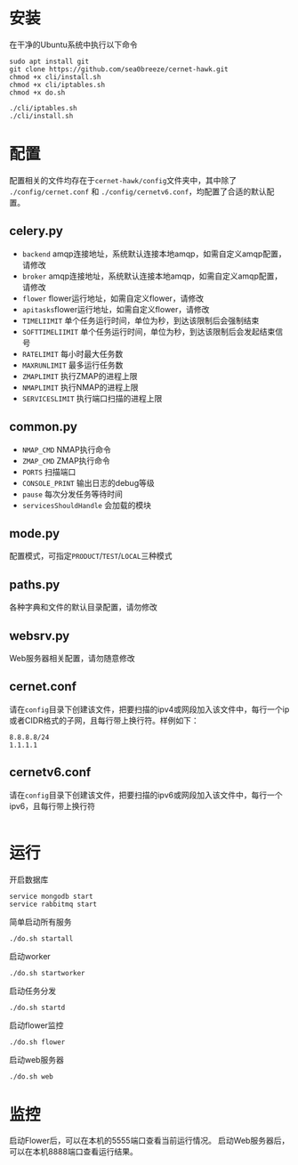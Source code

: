 # 安装

在干净的Ubuntu系统中执行以下命令

```shell
sudo apt install git
git clone https://github.com/sea0breeze/cernet-hawk.git
chmod +x cli/install.sh
chmod +x cli/iptables.sh
chmod +x do.sh

./cli/iptables.sh
./cli/install.sh
```

# 配置

配置相关的文件均存在于``cernet-hawk/config``文件夹中，其中除了 ``./config/cernet.conf`` 和 ``./config/cernetv6.conf``，均配置了合适的默认配置。

## celery.py

- ``backend`` amqp连接地址，系统默认连接本地amqp，如需自定义amqp配置，请修改
- ``broker`` amqp连接地址，系统默认连接本地amqp，如需自定义amqp配置，请修改
- ``flower`` flower运行地址，如需自定义flower，请修改
- ``apitasks``flower运行地址，如需自定义flower，请修改
- ``TIMELIIMIT`` 单个任务运行时间，单位为秒，到达该限制后会强制结束
- ``SOFTTIMELIIMIT``  单个任务运行时间，单位为秒，到达该限制后会发起结束信号
- ``RATELIMIT`` 每小时最大任务数
- ``MAXRUNLIMIT`` 最多运行任务数
- ``ZMAPLIMIT`` 执行ZMAP的进程上限
- ``NMAPLIMIT`` 执行NMAP的进程上限
- ``SERVICESLIMIT`` 执行端口扫描的进程上限

## common.py

- ``NMAP_CMD`` NMAP执行命令
- ``ZMAP_CMD`` ZMAP执行命令
- ``PORTS`` 扫描端口
- ``CONSOLE_PRINT`` 输出日志的debug等级
- ``pause`` 每次分发任务等待时间
- ``servicesShouldHandle`` 会加载的模块

## mode.py

配置模式，可指定``PRODUCT``/``TEST``/``LOCAL``三种模式

## paths.py

各种字典和文件的默认目录配置，请勿修改

## websrv.py

Web服务器相关配置，请勿随意修改

## cernet.conf

请在``config``目录下创建该文件，把要扫描的ipv4或网段加入该文件中，每行一个ip或者CIDR格式的子网，且每行带上换行符。样例如下：

```
8.8.8.8/24
1.1.1.1
```

## cernetv6.conf

请在``config``目录下创建该文件，把要扫描的ipv6或网段加入该文件中，每行一个ipv6，且每行带上换行符

```

```

# 运行

开启数据库

```
service mongodb start
service rabbitmq start
```

简单启动所有服务

```
./do.sh startall
```

启动worker

```
./do.sh startworker
```

启动任务分发

```
./do.sh startd
```

启动flower监控

```
./do.sh flower
```

启动web服务器

```
./do.sh web
```

# 监控

启动Flower后，可以在本机的5555端口查看当前运行情况。
启动Web服务器后，可以在本机8888端口查看运行结果。
